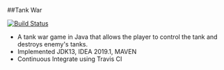 ##Tank War

[![Build Status](https://travis-ci.com/sdwqdwd5/tankWar.svg?branch=master)](https://travis-ci.com/sdwqdwd5/tankWar)
* A tank war game in Java that allows the player to control the tank and destroys enemy's tanks.
* Implemented JDK13, IDEA 2019.1, MAVEN
* Continuous Integrate using Travis CI
